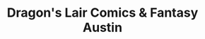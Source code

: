 ---
title: "Dragon's Lair Comics & Fantasy Austin"
url: /austin/dragons-lair-comics-und-fantasy-austin/
shop: Bücher
---